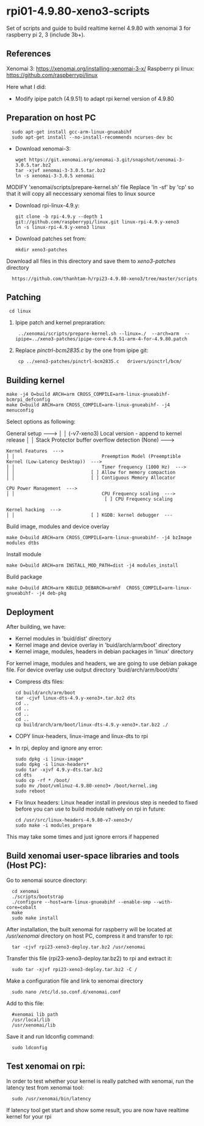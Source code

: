 # rpi01-4.9.80-xeno3-scripts
Set of scripts and guide to build realtime kernel 4.9.80 with xenomai 3 for raspberry pi 2, 3 (include 3b+). 

References
------------
Xenomai 3: https://xenomai.org/installing-xenomai-3-x/
Raspberry pi linux: https://github.com/raspberrypi/linux

Here what I did:
- Modify ipipe patch (4.9.51) to adapt rpi kernel version of 4.9.80

Preparation on host PC
------------
      sudo apt-get install gcc-arm-linux-gnueabihf
      sudo apt-get install --no-install-recommends ncurses-dev bc

* Download xenomai-3: 

      wget https://git.xenomai.org/xenomai-3.git/snapshot/xenomai-3-3.0.5.tar.bz2
      tar -xjvf xenomai-3-3.0.5.tar.bz2
      ln -s xenomai-3-3.0.5 xenomai
MODIFY 'xenomai/scripts/prepare-kernel.sh' file
Replace 'ln -sf' by 'cp'  so that it will copy all neccessary xenomai files to linux source

* Download rpi-linux-4.9.y:

	  git clone -b rpi-4.9.y --depth 1 git://github.com/raspberrypi/linux.git linux-rpi-4.9.y-xeno3
	  ln -s linux-rpi-4.9.y-xeno3 linux
    
* Download patches set from:

	  mkdir xeno3-patches
Download all files in this directory and save them to *xeno3-patches* directory

	  https://github.com/thanhtam-h/rpi23-4.9.80-xeno3/tree/master/scripts

	
Patching
------------
	 cd linux
    
1. Ipipe patch and kernel prepraration:

	  	../xenomai/scripts/prepare-kernel.sh --linux=./  --arch=arm  --ipipe=../xeno3-patches/ipipe-core-4.9.51-arm-4-for-4.9.80.patch
      
2. Replace *pinctrl-bcm2835.c* by the one from ipipe git:

	  	cp ../xeno3-patches/pinctrl-bcm2835.c 	drivers/pinctrl/bcm/
           
Building kernel
------------
	  
    make -j4 O=build ARCH=arm CROSS_COMPILE=arm-linux-gnueabihf- bcmrpi_defconfig
    make O=build ARCH=arm CROSS_COMPILE=arm-linux-gnueabihf- -j4 menuconfig

Select options as following:
	
  General setup  --->
	│ │                            (-v7-xeno3) Local version - append to kernel release
	│ │                                Stack Protector buffer overflow detection (None)  --->
	 
	Kernel Features  --->
	│ │                                Preemption Model (Preemptible Kernel (Low-Latency Desktop))  --->                              
	│ │                                Timer frequency (1000 Hz)  --->   
	│ │                            [ ] Allow for memory compaction
	│ │                            [ ] Contiguous Memory Allocator

	CPU Power Management  --->
	│ │                                CPU Frequency scaling  --->
                                        [ ] CPU Frequency scaling
									
	Kernel hacking  --->
	│ │                            [ ] KGDB: kernel debugger  ---							
							
	
Build image, modules and device overlay

    make O=build ARCH=arm CROSS_COMPILE=arm-linux-gnueabihf- -j4 bzImage modules dtbs
Install module

    make O=build ARCH=arm INSTALL_MOD_PATH=dist -j4 modules_install
  
Build package

    make O=build ARCH=arm KBUILD_DEBARCH=armhf  CROSS_COMPILE=arm-linux-gnueabihf- -j4 deb-pkg   
           
Deployment
------------
After building, we have:
- Kernel modules in 'buid/dist' directory
- Kernel image and device overlay in 'buid/arch/arm/boot' directory
- Kernel image, modules, headers in debian packages in 'linux' directory

For kernel image, modules and headers, we are going to use debian pakage file. For device overlay use output directory 'buid/arch/arm/boot/dts' 

* Compress dts files:

      cd build/arch/arm/boot
      tar -cjvf linux-dts-4.9.y-xeno3+.tar.bz2 dts
      cd ..
      cd ..
      cd ..
      cd ..
      cp build/arch/arm/boot/linux-dts-4.9.y-xeno3+.tar.bz2 ./ 


* COPY linux-headers, linux-image and linux-dts to rpi

* In rpi, deploy and ignore any error:

      sudo dpkg -i linux-image*
      sudo dpkg -i linux-headers*
      sudo tar -xjvf 4.9.y-dts.tar.bz2
      cd dts
      sudo cp -rf * /boot/
      sudo mv /boot/vmlinuz-4.9.80-xeno3+ /boot/kernel.img
      sudo reboot

* Fix linux headers:
 Linux header install in previous step is needed to fixed before you can use to build module natively on rpi in future:
    
      cd /usr/src/linux-headers-4.9.80-v7-xeno3+/
      sudo make -i modules_prepare
      
This may take some times and just ignore errors if happened 

Build xenomai user-space libraries and tools (Host PC):
------------
Go to xenomai source directory:

      cd xenomai
      ./scripts/bootstrap
      ./configure --host=arm-linux-gnueabihf --enable-smp --with-core=cobalt
      make
      sudo make install
After installation, the built xenomai for raspberry will be located at */usr/xenomai* directory on host PC, compress it and transfer to rpi:

      tar -cjvf rpi23-xeno3-deploy.tar.bz2 /usr/xenomai
Transfer this file (rpi23-xeno3-deploy.tar.bz2) to rpi and extract it:

      sudo tar -xjvf rpi23-xeno3-deploy.tar.bz2 -C /
Make a configuration file and link to xenomai directory
    
      sudo nano /etc/ld.so.conf.d/xenomai.conf
Add to this file:
  
      #xenomai lib path
      /usr/local/lib
      /usr/xenomai/lib
Save it and run ldconfig command:

      sudo ldconfig
      
      
Test xenomai on rpi:
------------      
In order to test whether your kernel is really patched with xenomai, run the latency test from xenomai tool:

      sudo /usr/xenomai/bin/latency
If latency tool get start and show some result, you are now have realtime kernel for your rpi

      

